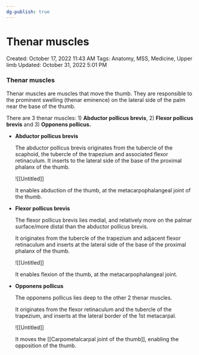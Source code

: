 ```yaml
---
dg-publish: true
---
```


# Thenar muscles

Created: October 17, 2022 11:43 AM
Tags: Anatomy, MSS, Medicine, Upper limb
Updated: October 31, 2022 5:01 PM

### Thenar muscles

Thenar muscles are muscles that move the thumb. They are responsible to the prominent swelling (thenar eminence) on the lateral side of the palm near the base of the thumb.

There are 3 thenar muscles: 1) ************************Abductor pollicus brevis************************, 2) ******************************Flexor pollicus brevis****************************** and 3) ****Opponens pollicus.****

- ************************************************Abductor pollicus brevis************************************************
    
    The abductor pollicus brevis originates from the tubercle of the scaphoid, the tubercle of the trapezium and associated flexor retinaculum. It inserts to the lateral side of the base of the proximal phalanx of the thumb.
    
    ![[Untitled]]
    
    It enables abduction of the thumb, at the metacarpophalangeal joint of the thumb.
    
- ********************************************Flexor pollicus brevis********************************************
    
    The flexor pollicus brevis lies medial, and relatively more on the palmar surface/more distal than the abductor pollicus brevis.
    
    It originates from the tubercle of the trapezium and adjacent flexor retinaculum and inserts at the lateral side of the base of the proximal phalanx of the thumb.
    
    ![[Untitled]]
    
    It enables flexion of the thumb, at the metacarpophalangeal joint.
    
- ******************************Opponens pollicus******************************
    
    The opponens pollicus lies deep to the other 2 thenar muscles.
    
    It originates from the flexor retinaculum and the tubercle of the trapezium, and inserts at the lateral border of the 1st metacarpal.
    
    ![[Untitled]]
    
    It moves the [[Carpometalcarpal joint of the thumb]], enabling the opposition of the thumb.